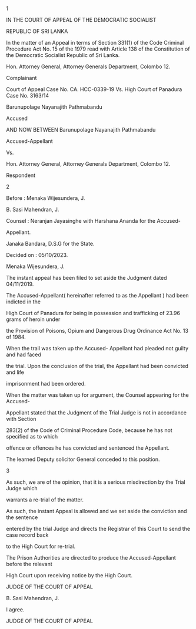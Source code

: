 1

IN THE COURT OF APPEAL OF THE DEMOCRATIC SOCIALIST

REPUBLIC OF SRI LANKA

In the matter of an Appeal in terms of Section 331(1) of the Code Criminal Procedure Act No. 15 of the 1979 read with Article 138 of the Constitution of the Democratic Socialist Republic of Sri Lanka.

Hon. Attorney General, Attorney Generals Department, Colombo 12.

Complainant

Court of Appeal Case No. CA. HCC-0339-19 Vs. High Court of Panadura Case No. 3163/14

Barunupolage Nayanajith Pathmabandu

Accused

AND NOW BETWEEN Barunupolage Nayanajith Pathmabandu

Accused-Appellant

Vs.

Hon. Attorney General, Attorney Generals Department, Colombo 12.

Respondent

2

Before : Menaka Wijesundera, J.

B. Sasi Mahendran, J.

Counsel : Neranjan Jayasinghe with Harshana Ananda for the Accused-

Appellant.

Janaka Bandara, D.S.G for the State.

Decided on : 05/10/2023.

Menaka Wijesundera, J.

The instant appeal has been filed to set aside the Judgment dated 04/11/2019.

The Accused-Appellant( hereinafter referred to as the Appellant ) had been indicted in the

High Court of Panadura for being in possession and trafficking of 23.96 grams of heroin under

the Provision of Poisons, Opium and Dangerous Drug Ordinance Act No. 13 of 1984.

When the trail was taken up the Accused- Appellant had pleaded not guilty and had faced

the trial. Upon the conclusion of the trial, the Appellant had been convicted and life

imprisonment had been ordered.

When the matter was taken up for argument, the Counsel appearing for the Accused-

Appellant stated that the Judgment of the Trial Judge is not in accordance with Section

283(2) of the Code of Criminal Procedure Code, because he has not specified as to which

offence or offences he has convicted and sentenced the Appellant.

The learned Deputy solicitor General conceded to this position.

3

As such, we are of the opinion, that it is a serious misdirection by the Trial Judge which

warrants a re-trial of the matter.

As such, the instant Appeal is allowed and we set aside the conviction and the sentence

entered by the trial Judge and directs the Registrar of this Court to send the case record back

to the High Court for re-trial.

The Prison Authorities are directed to produce the Accused-Appellant before the relevant

High Court upon receiving notice by the High Court.

JUDGE OF THE COURT OF APPEAL

B. Sasi Mahendran, J.

I agree.

JUDGE OF THE COURT OF APPEAL